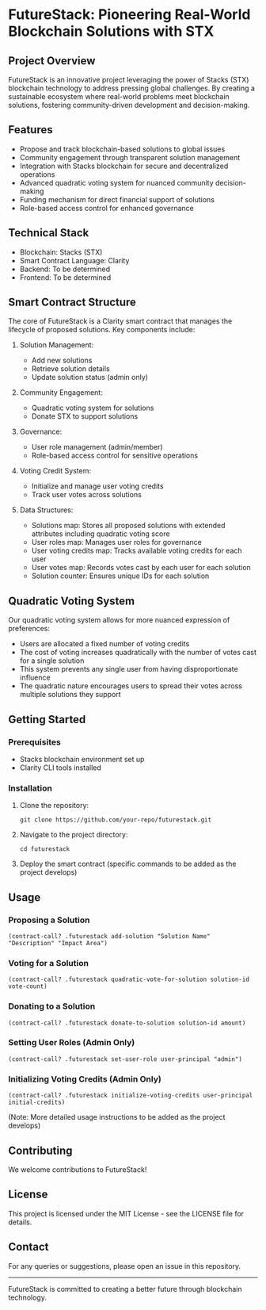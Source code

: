 # FutureStack: Pioneering Real-World Blockchain Solutions with STX

## Project Overview

FutureStack is an innovative project leveraging the power of Stacks (STX) blockchain technology to address pressing global challenges. By creating a sustainable ecosystem where real-world problems meet blockchain solutions, fostering community-driven development and decision-making.

## Features

- Propose and track blockchain-based solutions to global issues
- Community engagement through transparent solution management
- Integration with Stacks blockchain for secure and decentralized operations
- Advanced quadratic voting system for nuanced community decision-making
- Funding mechanism for direct financial support of solutions
- Role-based access control for enhanced governance

## Technical Stack

- Blockchain: Stacks (STX)
- Smart Contract Language: Clarity
- Backend: To be determined
- Frontend: To be determined

## Smart Contract Structure

The core of FutureStack is a Clarity smart contract that manages the lifecycle of proposed solutions. Key components include:

1. Solution Management:
   - Add new solutions
   - Retrieve solution details
   - Update solution status (admin only)

2. Community Engagement:
   - Quadratic voting system for solutions
   - Donate STX to support solutions

3. Governance:
   - User role management (admin/member)
   - Role-based access control for sensitive operations

4. Voting Credit System:
   - Initialize and manage user voting credits
   - Track user votes across solutions

5. Data Structures:
   - Solutions map: Stores all proposed solutions with extended attributes including quadratic voting score
   - User roles map: Manages user roles for governance
   - User voting credits map: Tracks available voting credits for each user
   - User votes map: Records votes cast by each user for each solution
   - Solution counter: Ensures unique IDs for each solution

## Quadratic Voting System

Our quadratic voting system allows for more nuanced expression of preferences:

- Users are allocated a fixed number of voting credits
- The cost of voting increases quadratically with the number of votes cast for a single solution
- This system prevents any single user from having disproportionate influence
- The quadratic nature encourages users to spread their votes across multiple solutions they support

## Getting Started

### Prerequisites

- Stacks blockchain environment set up
- Clarity CLI tools installed

### Installation

1. Clone the repository:
   ```
   git clone https://github.com/your-repo/futurestack.git
   ```

2. Navigate to the project directory:
   ```
   cd futurestack
   ```

3. Deploy the smart contract (specific commands to be added as the project develops)

## Usage

### Proposing a Solution
```clarity
(contract-call? .futurestack add-solution "Solution Name" "Description" "Impact Area")
```

### Voting for a Solution
```clarity
(contract-call? .futurestack quadratic-vote-for-solution solution-id vote-count)
```

### Donating to a Solution
```clarity
(contract-call? .futurestack donate-to-solution solution-id amount)
```

### Setting User Roles (Admin Only)
```clarity
(contract-call? .futurestack set-user-role user-principal "admin")
```

### Initializing Voting Credits (Admin Only)
```clarity
(contract-call? .futurestack initialize-voting-credits user-principal initial-credits)
```

(Note: More detailed usage instructions to be added as the project develops)

## Contributing

We welcome contributions to FutureStack!

## License

This project is licensed under the MIT License - see the LICENSE file for details.

## Contact

For any queries or suggestions, please open an issue in this repository.

---

FutureStack is committed to creating a better future through blockchain technology.
